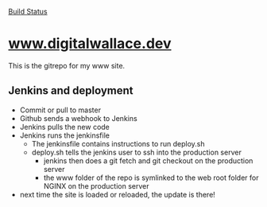 [Build Status](http://jenkins.digitalwallace.dev/buildStatus/icon?job=Github+org+all+run%2Fdigitalwallace-www%2Fmaster)

# www.digitalwallace.dev

This is the gitrepo for my www site.


## Jenkins and deployment

* Commit or pull to master
* Github sends a webhook to Jenkins
* Jenkins pulls the new code
* Jenkins runs the jenkinsfile
    * The jenkinsfile contains instructions to run deploy.sh
    * deploy.sh tells the jenkins user to ssh into the production server
        * jenkins then does a git fetch and git checkout on the production server
        * the www folder of the repo is symlinked to the web root folder for NGINX on the production server
* next time the site is loaded or reloaded, the update is there!
